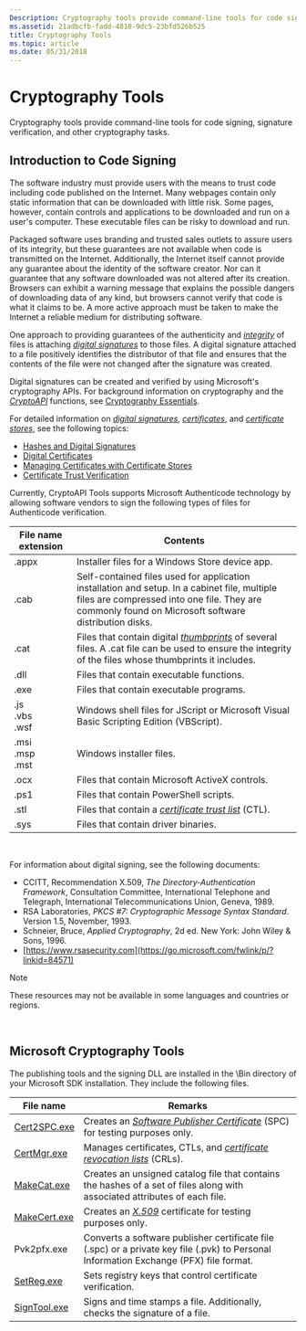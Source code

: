 ```yaml
---
Description: Cryptography tools provide command-line tools for code signing, signature verification, and other cryptography tasks.
ms.assetid: 21adbcfb-fadd-4818-9dc5-23bfd526b525
title: Cryptography Tools
ms.topic: article
ms.date: 05/31/2018
---
```


# Cryptography Tools

Cryptography tools provide command-line tools for code signing, signature verification, and other cryptography tasks.

## Introduction to Code Signing

The software industry must provide users with the means to trust code including code published on the Internet. Many webpages contain only static information that can be downloaded with little risk. Some pages, however, contain controls and applications to be downloaded and run on a user's computer. These executable files can be risky to download and run.

Packaged software uses branding and trusted sales outlets to assure users of its integrity, but these guarantees are not available when code is transmitted on the Internet. Additionally, the Internet itself cannot provide any guarantee about the identity of the software creator. Nor can it guarantee that any software downloaded was not altered after its creation. Browsers can exhibit a warning message that explains the possible dangers of downloading data of any kind, but browsers cannot verify that code is what it claims to be. A more active approach must be taken to make the Internet a reliable medium for distributing software.

One approach to providing guarantees of the authenticity and [*integrity*](https://msdn.microsoft.com/library/ms721588(v=VS.85).aspx) of files is attaching [*digital signatures*](https://msdn.microsoft.com/library/ms721573(v=VS.85).aspx) to those files. A digital signature attached to a file positively identifies the distributor of that file and ensures that the contents of the file were not changed after the signature was created.

Digital signatures can be created and verified by using Microsoft's cryptography APIs. For background information on cryptography and the [*CryptoAPI*](https://msdn.microsoft.com/library/ms721572(v=VS.85).aspx) functions, see [Cryptography Essentials](cryptography-essentials.md).

For detailed information on [*digital signatures*](https://msdn.microsoft.com/library/ms721573(v=VS.85).aspx), [*certificates*](https://msdn.microsoft.com/library/ms721572(v=VS.85).aspx), and [*certificate stores*](https://msdn.microsoft.com/library/ms721572(v=VS.85).aspx), see the following topics:

-   [Hashes and Digital Signatures](hashes-and-digital-signatures.md)
-   [Digital Certificates](digital-certificates.md)
-   [Managing Certificates with Certificate Stores](managing-certificates-with-certificate-stores.md)
-   [Certificate Trust Verification](certificate-trust-verification.md)

Currently, CryptoAPI Tools supports Microsoft Authenticode technology by allowing software vendors to sign the following types of files for Authenticode verification.



| File name extension                             | Contents                                                                                                                                                                                                                              |
|-------------------------------------------------|---------------------------------------------------------------------------------------------------------------------------------------------------------------------------------------------------------------------------------------|
| .appx<br/>                                | Installer files for a Windows Store device app.<br/>                                                                                                                                                                            |
| .cab<br/>                                 | Self-contained files used for application installation and setup. In a cabinet file, multiple files are compressed into one file. They are commonly found on Microsoft software distribution disks.<br/>                        |
| .cat<br/>                                 | Files that contain digital [*thumbprints*](https://msdn.microsoft.com/library/ms721627(v=VS.85).aspx) of several files. A .cat file can be used to ensure the integrity of the files whose thumbprints it includes.<br/> |
| .dll<br/>                                 | Files that contain executable functions.<br/>                                                                                                                                                                                   |
| .exe<br/>                                 | Files that contain executable programs.<br/>                                                                                                                                                                                    |
| .js<br/> .vbs<br/> .wsf<br/>  | Windows shell files for JScript or Microsoft Visual Basic Scripting Edition (VBScript).<br/>                                                                                                                                    |
| .msi<br/> .msp<br/> .mst<br/> | Windows installer files.<br/>                                                                                                                                                                                                   |
| .ocx<br/>                                 | Files that contain Microsoft ActiveX controls.<br/>                                                                                                                                                                             |
| .ps1<br/>                                 | Files that contain PowerShell scripts.<br/>                                                                                                                                                                                     |
| .stl<br/>                                 | Files that contain a [*certificate trust list*](https://msdn.microsoft.com/library/ms721572(v=VS.85).aspx) (CTL).<br/>                                                                           |
| .sys<br/>                                 | Files that contain driver binaries.<br/>                                                                                                                                                                                        |



 

For information about digital signing, see the following documents:

-   CCITT, Recommendation X.509, *The Directory-Authentication Framework*, Consultation Committee, International Telephone and Telegraph, International Telecommunications Union, Geneva, 1989.
-   RSA Laboratories, *PKCS \#7: Cryptographic Message Syntax Standard*. Version 1.5, November, 1993.
-   Schneier, Bruce, *Applied Cryptography*, 2d ed. New York: John Wiley & Sons, 1996.
-   [https://www.rsasecurity.com](https://go.microsoft.com/fwlink/p/?linkid=84571)

> [!Note]  
> These resources may not be available in some languages and countries or regions.

 

## Microsoft Cryptography Tools

The publishing tools and the signing DLL are installed in the \\Bin directory of your Microsoft SDK installation. They include the following files.



| File name                    | Remarks                                                                                                                                                                                             |
|------------------------------|-----------------------------------------------------------------------------------------------------------------------------------------------------------------------------------------------------|
| [Cert2SPC.exe](cert2spc.md) | Creates an [*Software Publisher Certificate*](https://msdn.microsoft.com/library/ms721625(v=VS.85).aspx) (SPC) for testing purposes only.<br/> |
| [CertMgr.exe](certmgr.md)   | Manages certificates, CTLs, and [*certificate revocation lists*](https://msdn.microsoft.com/library/ms721572(v=VS.85).aspx) (CRLs).<br/>             |
| [MakeCat.exe](makecat.md)   | Creates an unsigned catalog file that contains the hashes of a set of files along with associated attributes of each file.<br/>                                                               |
| [MakeCert.exe](makecert.md) | Creates an [*X.509*](https://msdn.microsoft.com/library/ms721636(v=VS.85).aspx) certificate for testing purposes only.<br/>                                                                      |
| Pvk2pfx.exe                  | Converts a software publisher certificate file (.spc) or a private key file (.pvk) to Personal Information Exchange (PFX) file format.<br/>                                                   |
| [SetReg.exe](setreg.md)     | Sets registry keys that control certificate verification.<br/>                                                                                                                                |
| [SignTool.exe](signtool.md) | Signs and time stamps a file. Additionally, checks the signature of a file.<br/>                                                                                                              |



 

 

 




